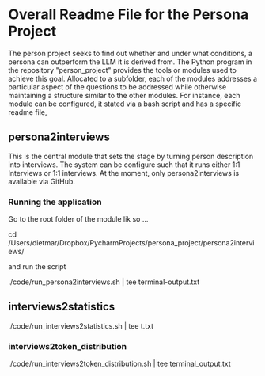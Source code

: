 # Overall Readme File for the Persona Project
The person project seeks to find out whether and under what conditions, a persona can outperform the LLM it is derived from. 
The Python program in the repository "person_project" provides the tools or modules used to achieve this goal. Allocated to a subfolder, 
each of the modules addresses a particular aspect of the questions to be addressed while otherwise maintaining a structure similar to the other modules. 
For instance, each module can be configured, it stated via a bash script and has a specific readme file,  

## persona2interviews
This is the central module that sets the stage by turning person description into interviews. The system can be 
configure such that it runs either 1:1 Interviews or 1:1 interviews. At the moment, only persona2interviews is available via GitHub. 

### Running the application
Go to the root folder of the module lik so ...

cd /Users/dietmar/Dropbox/PycharmProjects/persona_project/persona2interviews/

and run the script

./code/run_persona2interviews.sh | tee terminal-output.txt

## interviews2statistics


./code/run_interviews2statistics.sh | tee t.txt

### interviews2token_distribution
./code/run_interviews2token_distribution.sh | tee terminal_output.txt
